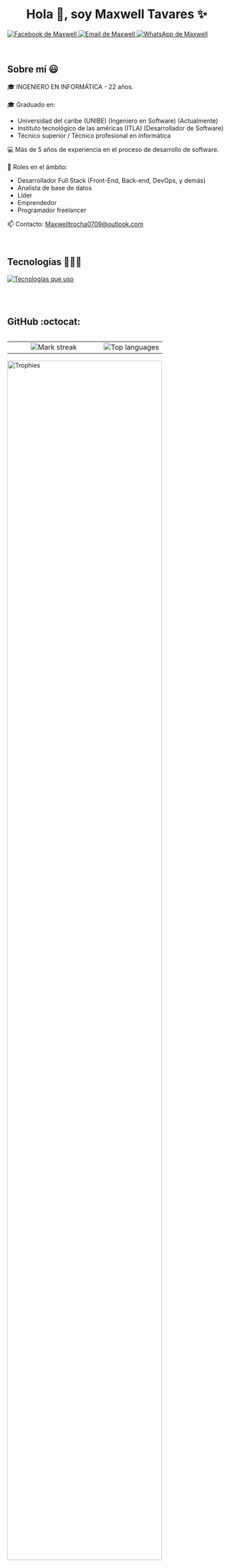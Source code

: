 <h1 align="center">Hola 👋, soy Maxwell Tavares ✨</h1>

<p align="left">
  <a href="https://www.facebook.com/profile.php?id=61561486903862" target="_blank">
    <img src="https://img.shields.io/badge/Facebook-1877F2?style=for-the-badge&logo=facebook&logoColor=white" alt="Facebook de Maxwell" />
  </a>
  <a href="mailto:Maxwelltrocha0709@outlook.com" target="_blank">
    <img src="https://img.shields.io/badge/Gmail-D14836?style=for-the-badge&logo=gmail&logoColor=white" alt="Email de Maxwell" />
  </a>
  <a href="https://wa.me/+18296820160" target="_blank">
  <img src="https://img.shields.io/badge/WhatsApp-25D366?style=for-the-badge&logo=whatsapp&logoColor=white" alt="WhatsApp de Maxwell" />
</a>
</p>
<br>

<h2>Sobre mí 😃</h2>
<p align="left">
  🎓 INGENIERO EN INFORMÁTICA - 22 años.
  <br>
  <br>
  🎓 Graduado en:
  <ul>
    <li>Universidad del caribe (UNIBE) (Ingeniero en Software) (Actualmente)</li>
    <li>Instituto tecnológico de las américas (ITLA) (Desarrollador de Software)</li>
    <li>Técnico superior / Técnico profesional en informática</li>
  </ul>
  💻 Más de 5 años de experiencia en el proceso de desarrollo de software.
  <br>
  <br>
  📝 Roles en el ámbito:
  <ul>
    <li>Desarrollador Full Stack (Front-End, Back-end, DevOps, y demás)</li>
    <li>Analista de base de datos</li>
    <li>Líder</li>
    <li>Emprendedor</li>
    <li>Programador freelancer</li>
  </ul>
  📫 Contacto: <a href="mailto:Maxwelltrocha0709@outlook.com">Maxwelltrocha0709@outlook.com</a>
</p>
<br>

<h2>Tecnologías 👨🏻‍💻</h2>
<p align="left">
  <a href="https://skillicons.dev">
    <img src="https://skillicons.dev/icons?i=androidstudio,c,cs,cpp,java,php,dart,flutter,py,dotnet,css,html,js,nodejs,mysql,sqlite,firebase,gtk,git,github,docker,materialui,postman,eclipse,vscode,bash,linux,ai,ps&perline=12" alt="Tecnologías que uso" />
  </a>
</p>
<br><br>

<h2>GitHub :octocat:</h2>
<p align="center">
  <table align="left">
    <tr>
      <td align="center" width="60%">
        <img src="https://github-readme-streak-stats.herokuapp.com/?user=MaxwellTav&theme=dark&hide_border=false" alt="Mark streak" />
      </td>
      <td align="center" width="40%">
        <img src="https://github-readme-stats.anuraghazra1.vercel.app/api/top-langs/?username=MaxwellTav&theme=dark&hide_border=false&no-bg=true&no-frame=true&langs_count=10" alt="Top languages" />
      </td>
    </tr>
  </table>
  <div align="left">
    <a href="https://github.com/ryo-ma/github-profile-trophy" title="Go to Source">
      <img src="https://github-profile-trophy.vercel.app/?username=MaxwellTav&theme=radical&row=1&column=7&margin-h=15&margin-w=5&no-bg=true" width="84%" alt="Trophies" />
    </a>
  </div>
</p>

### :exclamation: Technologías:

| Lenguajes | Front-End | Back-End | Próximamente |
| ------ | ------ | ------ | ------ |
| ![C#](https://img.shields.io/badge/c%23-%23239120.svg?style=for-the-badge&logo=csharp&logoColor=white) | ![](https://img.shields.io/badge/bootstrap-20232A?style=for-the-badge&logo=react&logoColor=61DAFB) | ![.Net](https://img.shields.io/badge/.NET-5C2D91?style=for-the-badge&logo=.net&logoColor=white)       |        |
| ![](https://img.shields.io/badge/js-007ACC?style=for-the-badge&logo=js&logoColor=white) | ![](https://img.shields.io/badge/React-20232A?style=for-the-badge&logo=react&logoColor=61DAFB) | ![MicrosoftSQLServer](https://img.shields.io/badge/Microsoft%20SQL%20Server-CC2927?style=for-the-badge&logo=microsoft%20sql%20server&logoColor=white) | ![](https://img.shields.io/badge/Next.js-000000?style=for-the-badge&logo=next.js&logoColor=white) |
|  |  | ![Firebase](https://img.shields.io/badge/firebase-a08021?style=for-the-badge&logo=firebase&logoColor=ffcd34)       |     ![](https://img.shields.io/badge/React_Native-20232A?style=for-the-badge&logo=react&logoColor=61DAFB)   |
|  |  | ![MySQL](https://img.shields.io/badge/mysql-4479A1.svg?style=for-the-badge&logo=mysql&logoColor=white) |        |
|  |  |   |  ![Docker](https://img.shields.io/badge/docker-%230db7ed.svg?style=for-the-badge&logo=docker&logoColor=white)   |

---

